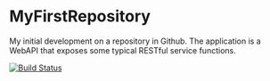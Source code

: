 # MyFirstRepository
My initial development on a repository in Github.  The application is a WebAPI that exposes some typical RESTful service functions.

[![Build Status](https://stevescherrer1.visualstudio.com/MyFirstRepository/_apis/build/status/swscherrer.MyFirstRepository?branchName=master)](https://stevescherrer1.visualstudio.com/MyFirstRepository/_build/latest?definitionId=1&branchName=master)
